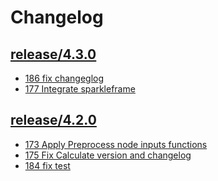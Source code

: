 Changelog
=========

<h2><a href="https://github.com/flypipe/flypipe/tree/release/4.3.0" target="_blank" rel="noopener noreferrer">release/4.3.0</a></h2>

* <a href="https://github.com/flypipe/flypipe/issues/186" target="_blank" rel="noopener noreferrer">186 fix changeglog</a>
* <a href="https://github.com/flypipe/flypipe/issues/177" target="_blank" rel="noopener noreferrer">177 Integrate sparkleframe</a>

<h2><a href="https://github.com/flypipe/flypipe/tree/release/4.2.0" target="_blank" rel="noopener noreferrer">release/4.2.0</a></h2>

* <a href="https://github.com/flypipe/flypipe/issues/173" target="_blank" rel="noopener noreferrer">173 Apply Preprocess node inputs functions</a>
* <a href="https://github.com/flypipe/flypipe/issues/175" target="_blank" rel="noopener noreferrer">175 Fix Calculate version and changelog</a>
* <a href="https://github.com/flypipe/flypipe/issues/184" target="_blank" rel="noopener noreferrer">184 fix test</a>
